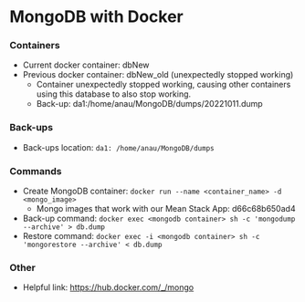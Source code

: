 
# MongoDB with Docker

### Containers
* Current docker container: dbNew
* Previous docker container: dbNew_old (unexpectedly stopped working)
  * Container unexpectedly stopped working, causing other containers using this database to also stop working. 
  * Back-up: da1:/home/anau/MongoDB/dumps/20221011.dump

### Back-ups
* Back-ups location: ```da1: /home/anau/MongoDB/dumps```

### Commands
* Create MongoDB container: ```docker run --name <container_name> -d <mongo_image>```
    * Mongo images that work with our Mean Stack App: d66c68b650ad4
* Back-up command: ```docker exec <mongodb container> sh -c 'mongodump --archive' > db.dump```
* Restore command: ```docker exec -i <mongodb container> sh -c 'mongorestore --archive' < db.dump```

### Other 
* Helpful link: https://hub.docker.com/_/mongo

